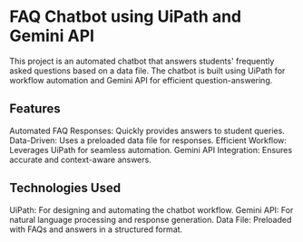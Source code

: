 # FAQ Chatbot using UiPath and Gemini API
This project is an automated chatbot that answers students' frequently asked questions based on a data file. The chatbot is built using UiPath for workflow automation and Gemini API for efficient question-answering.

## Features
Automated FAQ Responses: Quickly provides answers to student queries. Data-Driven: Uses a preloaded data file for responses. Efficient Workflow: Leverages UiPath for seamless automation. Gemini API Integration: Ensures accurate and context-aware answers.

## Technologies Used
UiPath: For designing and automating the chatbot workflow. Gemini API: For natural language processing and response generation. Data File: Preloaded with FAQs and answers in a structured format.
